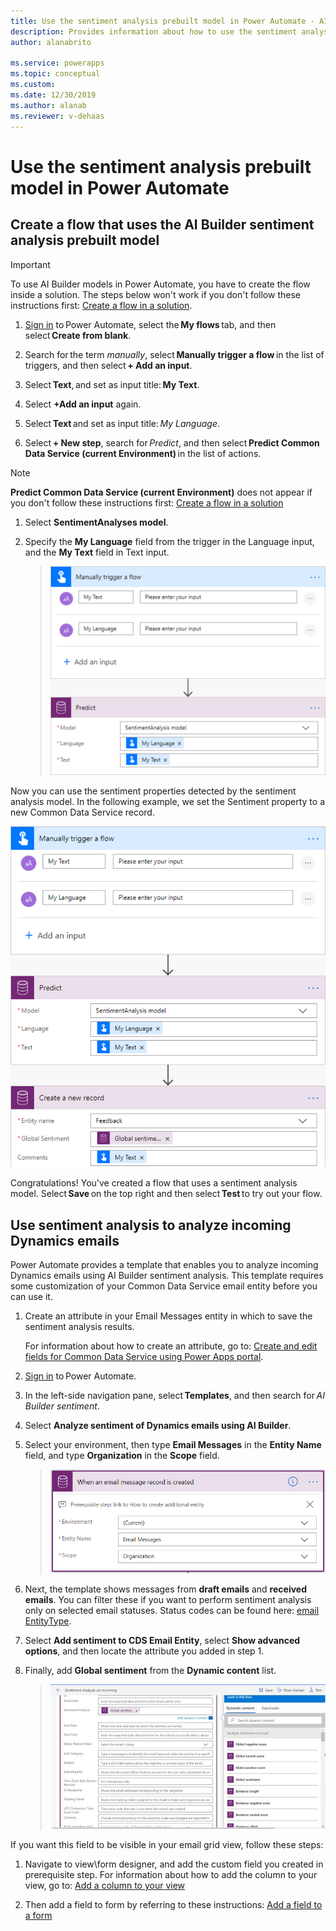 ```yaml
---
title: Use the sentiment analysis prebuilt model in Power Automate - AI Builder | Microsoft Docs
description: Provides information about how to use the sentiment analysis prebuilt model in your Flows
author: alanabrito

ms.service: powerapps
ms.topic: conceptual
ms.custom: 
ms.date: 12/30/2019
ms.author: alanab
ms.reviewer: v-dehaas
---
```



# Use the sentiment analysis prebuilt model in Power Automate



## Create a flow that uses the AI Builder sentiment analysis prebuilt model

> [!IMPORTANT]
 > To use AI Builder models in Power Automate, you have to create the flow inside a solution. The steps below won't work if you don't follow these instructions first: [Create a flow in a solution](/flow/create-flow-solution).

1. [Sign in](https://flow.microsoft.com/signin) to Power Automate, select the **My flows** tab, and then select **Create from blank**.

1. Search for the term *manually*, select **Manually trigger a flow** in the list of triggers, and then select **+ Add an input**.

1. Select **Text**, and set as input title: **My Text**.

1. Select **+Add an input** again.

1. Select **Text** and set as input title: *My Language*.

1. Select **+ New step**, search for *Predict*, and then select **Predict Common Data Service (current Environment)** in the list of actions.
 >[!NOTE]
 > **Predict Common Data Service (current Environment)** does not appear if you don't follow these instructions first: [Create a flow in a solution](/flow/create-flow-solution)

1. Select **SentimentAnalyses model**.

1. Specify  the **My Language** field from the trigger in the Language input, and the **My Text** field in Text input.
   > ![Manually trigger flow screen](media/flow-sentiment-analysis.png "Manually trigger flow screen")
   
Now you can use the sentiment properties detected by the sentiment analysis model. In the following example, we set the Sentiment property to a new Common Data Service record.

![Update record](media/flow-update-sentiment.png "Update record")

Congratulations! You've created a flow that uses a sentiment analysis model. Select **Save** on the top right and then select **Test** to try out your flow.

## Use sentiment analysis to analyze incoming Dynamics emails

Power Automate provides a template that enables you to analyze incoming Dynamics emails using AI Builder sentiment analysis. This template requires some customization of your Common Data Service email entity before you can use it.

1. Create an attribute in your Email Messages entity in which to save the sentiment analysis results.

   For information about how to create an attribute, go to: [Create and edit fields for Common Data Service using Power Apps portal](https://microsoft.sharepoint.com/powerapps/maker/common-data-service/create-edit-field-portal).

1. [Sign in](https://flow.microsoft.com/signin) to Power Automate.
1. In the left-side navigation pane, select **Templates**, and then search for *AI Builder sentiment*.
1. Select **Analyze sentiment of Dynamics emails using AI Builder**.
1. Select your environment, then type **Email Messages** in the **Entity Name** field, and type **Organization** in the **Scope** field.

   > ![Template settings screen](media/sentiment-analysis-template.png "Template settings screen")

1. Next, the template shows messages from **draft emails** and **received emails**. You can filter these if you want to perform sentiment analysis only on selected email statuses. Status codes can be found here: [email EntityType](/dynamics365/customer-engagement/web-api/email?view=dynamics-ce-odata-9).
1. Select **Add sentiment to CDS Email Entity**, select **Show advanced options**, and then locate the attribute you added in step 1.  
1. Finally, add **Global sentiment** from the **Dynamic content** list.

   > ![Template settings screen](media/sentiment-analysis-template2.png "Template settings screen")

If you want this field to be visible in your email grid view, follow these steps:

1. Navigate to view\form designer, and add the custom field you created in prerequisite step. For information about how to add the column to your view,  go to: [Add a column to your view](/dynamics365/customerengagement/on-premises/customize/create-edit-views-app-designer#add-a-column-to-your-view)

1. Then add a field to form by referring to these instructions: [Add a field to a form](/dynamics365/customerengagement/on-premises/customize/add-field-form)
